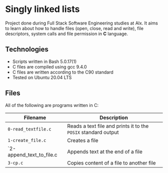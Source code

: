 # Singly linked lists

Project done during Full Stack Software Engineering studies at Alx. It aims to learn about how to handle files (open, close, read and write), file descriptors, system calls and file permission in **C** language.

## Technologies

* Scripts written in Bash 5.0.17(1)
* C files are compiled using gcc 9.4.0
* C files are written according to the C90 standard
* Tested on Ubuntu 20.04 LTS

## Files

All of the following are programs written in C:

Filename | Description
--- | ---
`0-read_textfile.c` | Reads a text file and prints it to the `POSIX` standard output
`1-create_file.c` | Creates a file
`2-append_text_to_file.c | Appends text at the end of a file
`3-cp.c` | Copies content of a file to another file
